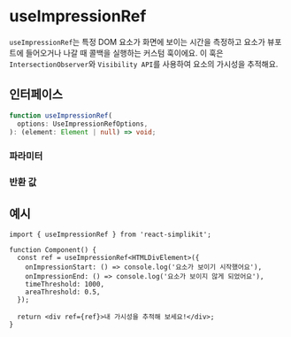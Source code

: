 # useImpressionRef

`useImpressionRef`는 특정 DOM 요소가 화면에 보이는 시간을 측정하고 요소가 뷰포트에 들어오거나 나갈 때 콜백을 실행하는 커스텀 훅이에요. 이 훅은 `IntersectionObserver`와 `Visibility API`를 사용하여 요소의 가시성을 추적해요.

## 인터페이스
```ts
function useImpressionRef(
  options: UseImpressionRefOptions,
): (element: Element | null) => void;

```

### 파라미터

<Interface
  required
  name="options"
  type="UseImpressionRefOptions"
  description="요소의 가시성을 추적하기 위한 옵션이에요."
  :nested="[
    {
      name: 'options.onImpressionStart',
      type: '() => void',
      required: 'true',
      description:
        '요소가 보이기 시작할 때 실행되는 콜백 함수예요',
    },
    {
      name: 'options.onImpressionEnd',
      type: '() => void',
      required: 'true',
      description: '요소가 보이지 않을 때 실행되는 콜백 함수예요',
    },
    {
      name: 'options.timeThreshold',
      type: 'number',
      required: 'true',
      description: '요소가 최소한으로 보여야 하는 시간 (밀리초 단위)예요',
    },
    {
      name: 'options.areaThreshold',
      type: 'number',
      required: 'true',
      description: '보여야 하는 요소의 최소 비율 (0에서 1 사이)예요',
    },
    {
      name: 'options.rootMargin',
      type: 'string',
      required: 'true',
      description: '탐지 영역을 조정하기 위한 마진이에요',
    },
  ]"
/>

### 반환 값

<Interface
  name=""
  type="(element: Element | null) => void"
  description="요소를 설정하기 위한 함수예요. 이 함수를 <code>ref</code> 속성에 첨부하면 요소의 가시성이 변경될 때마다 콜백이 실행돼요."
/>


## 예시

```tsx
import { useImpressionRef } from 'react-simplikit';

function Component() {
  const ref = useImpressionRef<HTMLDivElement>({
    onImpressionStart: () => console.log('요소가 보이기 시작했어요'),
    onImpressionEnd: () => console.log('요소가 보이지 않게 되었어요'),
    timeThreshold: 1000,
    areaThreshold: 0.5,
  });

  return <div ref={ref}>내 가시성을 추적해 보세요!</div>;
}
```
  